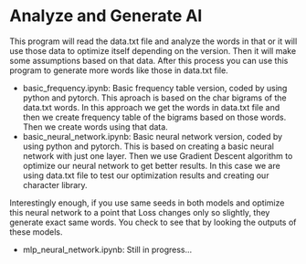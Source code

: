 # Analyze and Generate AI

This program will read the data.txt file and analyze the words in that or it will use those data to optimize itself depending on the version. Then it will make some assumptions based on that data. After this process you can use this program to generate more words like those in data.txt file.

- basic_frequency.ipynb: Basic frequency table version, coded by using python and pytorch. This aproach is based on the char bigrams of the data.txt words. In this approach we get the words in data.txt file and then we create frequency table of the bigrams based on those words. Then we create words using that data.
- basic_neural_network.ipynb: Basic neural network version, coded by using python and pytorch. This is based on creating a basic neural network with just one layer. Then we use Gradient Descent algorithm to optimize our neural network to get better results. In this case we are using data.txt file to test our optimization results and creating our character library. 

Interestingly enough, if you use same seeds in both models and optimize this neural network to a point that Loss changes only so slightly, they generate exact same words. You check to see that by looking the outputs of these models.

- mlp_neural_network.ipynb: Still in progress...